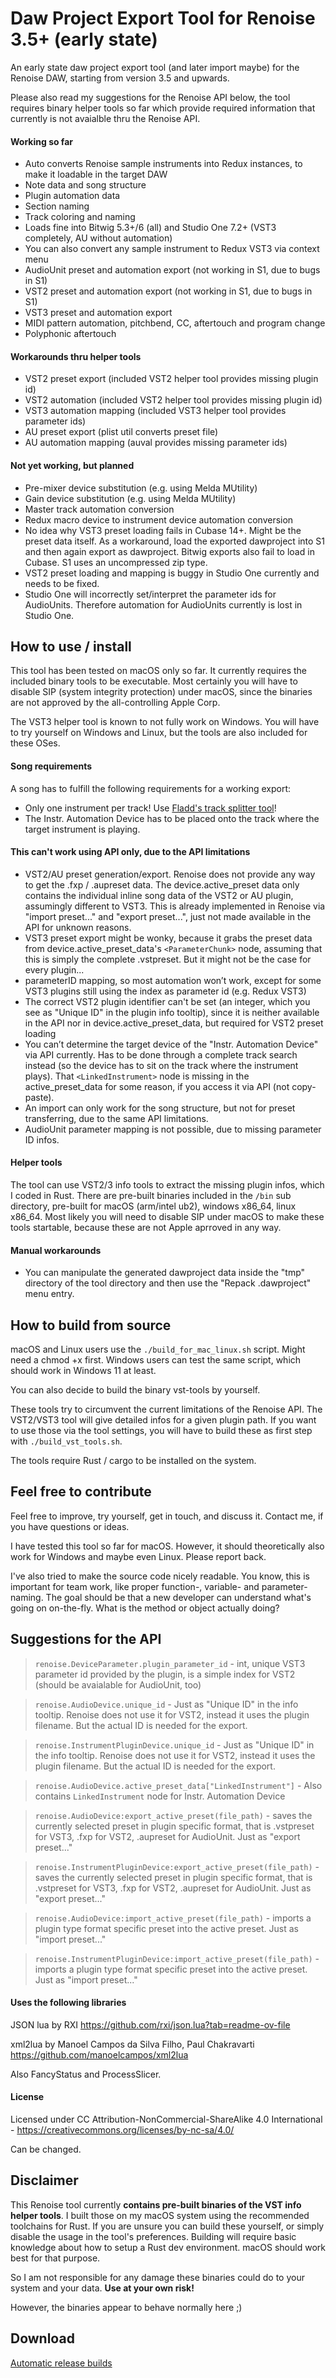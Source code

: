 # Daw Project Export Tool for Renoise 3.5+ (early state)

An early state daw project export tool (and later import maybe) for the Renoise DAW, starting from version 3.5 and upwards.

Please also read my suggestions for the Renoise API below, the tool requires binary helper tools so far which provide required information that currently is not avaialble thru the Renoise API.

#### Working so far

- Auto converts Renoise sample instruments into Redux instances, to make it loadable in the target DAW
- Note data and song structure
- Plugin automation data
- Section naming
- Track coloring and naming
- Loads fine into Bitwig 5.3+/6 (all) and Studio One 7.2+ (VST3 completely, AU without automation)
- You can also convert any sample instrument to Redux VST3 via context menu
- AudioUnit preset and automation export (not working in S1, due to bugs in S1)
- VST2 preset and automation export (not working in S1, due to bugs in S1)
- VST3 preset and automation export
- MIDI pattern automation, pitchbend, CC, aftertouch and program change
- Polyphonic aftertouch

#### Workarounds thru helper tools

- VST2 preset export (included VST2 helper tool provides missing plugin id)
- VST2 automation (included VST2 helper tool provides missing plugin id)
- VST3 automation mapping (included VST3 helper tool provides parameter ids)
- AU preset export (plist util converts preset file)
- AU automation mapping (auval provides missing parameter ids)

#### Not yet working, but planned

- Pre-mixer device substitution (e.g. using Melda MUtility)
- Gain device substitution (e.g. using Melda MUtility)
- Master track automation conversion
- Redux macro device to instrument device automation conversion
- No idea why VST3 preset loading fails in Cubase 14+. Might be the preset data itself. As a workaround, load the exported dawproject into S1 and then again export as dawproject. Bitwig exports also fail to load in Cubase. S1 uses an uncompressed zip type.
- VST2 preset loading and mapping is buggy in Studio One currently and needs to be fixed.
- Studio One will incorrectly set/interpret the parameter ids for AudioUnits. Therefore automation for AudioUnits currently is lost in Studio One.

## How to use / install

This tool has been tested on macOS only so far. It currently requires the included binary tools to be executable. Most certainly you will have to disable SIP (system integrity protection) under macOS, since the binaries are not approved by the all-controlling Apple Corp.

The VST3 helper tool is known to not fully work on Windows. You will have to try yourself on Windows and Linux, but the tools are also included for these OSes.

#### Song requirements

A song has to fulfill the following requirements for a working export:

- Only one instrument per track! Use [Fladd's track splitter tool](https://www.renoise.com/tools/split-into-separate-tracks)!
- The Instr. Automation Device has to be placed onto the track where the target instrument is playing.

#### This can't work using API only, due to the API limitations

- VST2/AU preset generation/export. Renoise does not provide any way to get the .fxp / .aupreset data. The device.active_preset data only contains the individual inline song data of the VST2 or AU plugin, assumingly different to VST3. This is already implemented in Renoise via "import preset..." and "export preset...", just not made available in the API for unknown reasons.
- VST3 preset export might be wonky, because it grabs the preset data from device.active_preset_data's `<ParameterChunk>` node, assuming that this is simply the complete .vstpreset. But it might not be the case for every plugin...
- parameterID mapping, so most automation won’t work, except for some VST3 plugins still using the index as parameter id (e.g. Redux VST3)
- The correct VST2 plugin identifier can't be set (an integer, which you see as "Unique ID" in the plugin info tooltip), since it is neither available in the API nor in device.active_preset_data, but required for VST2 preset loading
- You can’t determine the target device of the "Instr. Automation Device" via API currently. Has to be done through a complete track search instead (so the device has to sit on the track where the instrument plays). That `<LinkedInstrument>` node is missing in the active_preset_data for some reason, if you access it via API (not copy-paste).
- An import can only work for the song structure, but not for preset transferring, due to the same API limitations.
- AudioUnit parameter mapping is not possible, due to missing parameter ID infos.

#### Helper tools

The tool can use VST2/3 info tools to extract the missing plugin infos, which I coded in Rust. There are pre-built binaries included in the `/bin` sub directory, pre-built for macOS (arm/intel ub2), windows x86_64, linux x86_64. Most likely you will need to disable SIP under macOS to make these tools startable, because these are not Apple aprroved in any way.

#### Manual workarounds

- You can manipulate the generated dawproject data inside the "tmp" directory of the tool directory and then use the "Repack .dawproject" menu entry.

####

## How to build from source

macOS and Linux users use the `./build_for_mac_linux.sh` script. Might need a chmod +x first. Windows users can test the same script, which should work in Windows 11 at least.

You can also decide to build the binary vst-tools by yourself.

These tools try to circumvent the current limitations of the Renoise API. The VST2/VST3 tool will give detailed infos for a given plugin path. If you want to use those via the tool settings, you will have to build these as first step with `./build_vst_tools.sh`.

The tools require Rust / cargo to be installed on the system.

## Feel free to contribute

Feel free to improve, try yourself, get in touch, and discuss it. Contact me, if you have questions or ideas.

I have tested this tool so far for macOS. However, it should theoretically also work for Windows and maybe even Linux. Please report back.

I've also tried to make the source code nicely readable. You know, this is important for team work, like proper function-, variable- and parameter-naming. The goal should be that a new developer can understand what's going on on-the-fly. What is the method or object actually doing?

## Suggestions for the API

> `renoise.DeviceParameter.plugin_parameter_id` - int, unique VST3 parameter id provided by the plugin, is a simple index for VST2 (should be avaialable for AudioUnit, too)

> `renoise.AudioDevice.unique_id` - Just as "Unique ID" in the info tooltip. Renoise does not use it for VST2, instead it uses the plugin filename. But the actual ID is needed for the export.

> `renoise.InstrumentPluginDevice.unique_id` - Just as "Unique ID" in the info tooltip. Renoise does not use it for VST2, instead it uses the plugin filename. But the actual ID is needed for the export.

> `renoise.AudioDevice.active_preset_data["LinkedInstrument"]` - Also contains `LinkedInstrument` node for Instr. Automation Device

> `renoise.AudioDevice:export_active_preset(file_path)` - saves the currently selected preset in plugin specific format, that is .vstpreset for VST3, .fxp for VST2, .aupreset for AudioUnit. Just as "export preset..."

> `renoise.InstrumentPluginDevice:export_active_preset(file_path)` - saves the currently selected preset in plugin specific format, that is .vstpreset for VST3, .fxp for VST2, .aupreset for AudioUnit. Just as "export preset..."

> `renoise.AudioDevice:import_active_preset(file_path)` - imports a plugin type format specific preset into the active preset. Just as "import preset..."

> `renoise.InstrumentPluginDevice:import_active_preset(file_path)` - imports a plugin type format specific preset into the active preset. Just as "import preset..."

#### Uses the following libraries

JSON lua by RXI
https://github.com/rxi/json.lua?tab=readme-ov-file

xml2lua by Manoel Campos da Silva Filho, Paul Chakravarti
https://github.com/manoelcampos/xml2lua

Also FancyStatus and ProcessSlicer.

#### License

Licensed under CC Attribution-NonCommercial-ShareAlike 4.0 International - https://creativecommons.org/licenses/by-nc-sa/4.0/

Can be changed.

## Disclaimer

This Renoise tool currently **contains pre-built binaries of the VST info helper tools**. I built those on my macOS system using the recommended toolchains for Rust. If you are unsure you can build these yourself, or simply disable the usage in the tool's preferences. Building will require basic knowledge about how to setup a Rust dev environment. macOS should work best for that purpose.

So I am not responsible for any damage these binaries could do to your system and your data. **Use at your own risk!**

However, the binaries appear to behave normally here ;)

## Download

[Automatic release builds](https://github.com/Jurek-Raben/DawProject-Tool/releases)
